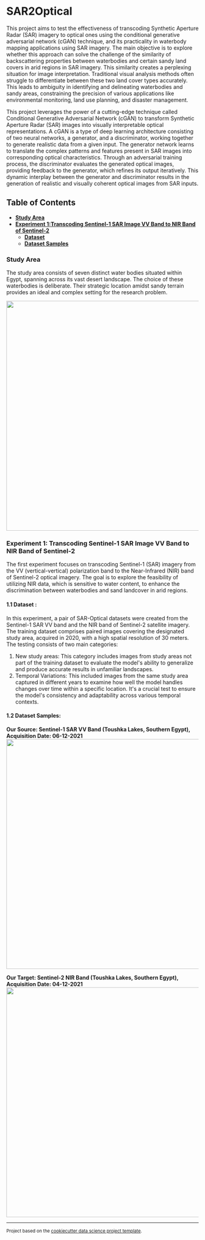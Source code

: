 SAR2Optical
==============================

This project aims to test the effectiveness of transcoding Synthetic Aperture Radar (SAR) imagery to optical ones using the conditional generative adversarial network (cGAN) technique, and its practicality in waterbody mapping applications using SAR imagery. The main objective is to explore whether this approach can solve the challenge of the similarity of backscattering properties between waterbodies and certain sandy land covers in arid regions in SAR imagery. This similarity creates a perplexing situation for image interpretation. Traditional visual analysis methods often struggle to differentiate between these two land cover types accurately. This leads to ambiguity in identifying and delineating waterbodies and sandy areas, constraining the precision of various applications like environmental monitoring, land use planning, and disaster management.

This project leverages the power of a cutting-edge technique called Conditional Generative Adversarial Network (cGAN) to transform Synthetic Aperture Radar (SAR) images into visually interpretable optical representations. A cGAN is a type of deep learning architecture consisting of two neural networks, a generator, and a discriminator, working together to generate realistic data from a given input. The generator network learns to translate the complex patterns and features present in SAR images into corresponding optical characteristics. Through an adversarial training process, the discriminator evaluates the generated optical images, providing feedback to the generator, which refines its output iteratively. This dynamic interplay between the generator and discriminator results in the generation of realistic and visually coherent optical images from SAR inputs.

## Table of Contents
- [**Study Area**](#study_area)
- [**Experiment 1:Transcoding Sentinel-1 SAR Image VV Band to NIR Band of Sentinel-2**](#vv_b8)
   - [**Dataset**](#b8_dataset)
   - [**Dataset Samples**](#dataset_samples)

### Study Area <a name="study_area"></a>

The study area consists of seven distinct water bodies situated within Egypt, spanning across its vast desert landscape. The choice of these waterbodies is deliberate. Their strategic location amidst sandy terrain provides an ideal and complex setting for the research problem.

<img src= "https://github.com/MuhammedM294/SAR2Optical/assets/89984604/32a0c77f-b514-40d7-8386-c2ded27852e7" width = "750" height = "600" />

 
### Experiment 1: Transcoding Sentinel-1 SAR Image VV Band to NIR Band of Sentinel-2 <a name ="vv_b8"></a>

The first experiment focuses on transcoding Sentinel-1 (SAR) imagery from the VV (vertical-vertical) polarization band to the Near-Infrared (NIR) band of Sentinel-2 optical imagery. The goal is to explore the feasibility of utilizing NIR data, which is sensitive to water content, to enhance the discrimination between waterbodies and sand landcover in arid regions. 



#### 1.1 Dataset <a name ="b8_dataset"></a>: 
In this experiment, a pair of SAR-Optical datasets were created from the Sentinel-1 SAR VV band  and the NIR band of Sentinel-2 satellite imagery. The training dataset comprises paired images covering the designated study area, acquired in 2020, with a high spatial resolution of 30 meters. The testing consists of two main categories:
1. New study areas: This category includes images from study areas not part of the training dataset to evaluate the model's ability to generalize and produce accurate results in unfamiliar landscapes.
2. Temporal Variations: This included images from the same study area captured in different years to examine how well the model handles changes over time within a specific location. It's a crucial test to ensure the model's consistency and adaptability across various temporal contexts.

#### 1.2 Dataset Samples<a name ="dataset_samples"></a>:
**Our Source: Sentinel-1 SAR VV Band (Toushka Lakes, Southern Egypt), Acquisition Date: 06-12-2021**
<img src= "https://github.com/MuhammedM294/SAR2Optical/assets/89984604/11d51ae8-2734-4925-8589-f31bfbd93a89" width = "800" height = "600" />

**Our Target: Sentinel-2 NIR Band (Toushka Lakes, Southern Egypt), Acquisition Date: 04-12-2021**
<img src= "https://github.com/MuhammedM294/SAR2Optical/assets/89984604/ab0a7f63-cf29-4a8b-9a45-127e40a324c4" width = "800" height = "600" />














--------

<p><small>Project based on the <a target="_blank" href="https://drivendata.github.io/cookiecutter-data-science/">cookiecutter data science project template</a>. 
